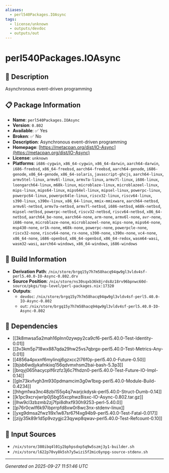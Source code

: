 ```yaml
---
aliases:
  - perl540Packages.IOAsync
tags:
  - license/unknown
  - outputs/devdoc
  - outputs/out
---
```


# perl540Packages.IOAsync

## 📝 Description

Asynchronous event-driven programming

## 📋 Package Information

- **Name**: `perl540Packages.IOAsync`
- **Version**: `0.802`
- **Available**: ✅ Yes
- **Broken**: ✅ No
- **Description**: Asynchronous event-driven programming
- **Homepage**: [https://metacpan.org/dist/IO-Async](https://metacpan.org/dist/IO-Async)
- **License**: `unknown`
- **Platforms**: `i686-cygwin`, `x86_64-cygwin`, `x86_64-darwin`, `aarch64-darwin`, `i686-freebsd`, `x86_64-freebsd`, `aarch64-freebsd`, `aarch64-genode`, `i686-genode`, `x86_64-genode`, `x86_64-solaris`, `javascript-ghcjs`, `aarch64-linux`, `armv5tel-linux`, `armv6l-linux`, `armv7a-linux`, `armv7l-linux`, `i686-linux`, `loongarch64-linux`, `m68k-linux`, `microblaze-linux`, `microblazeel-linux`, `mips-linux`, `mips64-linux`, `mips64el-linux`, `mipsel-linux`, `powerpc-linux`, `powerpc64-linux`, `powerpc64le-linux`, `riscv32-linux`, `riscv64-linux`, `s390-linux`, `s390x-linux`, `x86_64-linux`, `mmix-mmixware`, `aarch64-netbsd`, `armv6l-netbsd`, `armv7a-netbsd`, `armv7l-netbsd`, `i686-netbsd`, `m68k-netbsd`, `mipsel-netbsd`, `powerpc-netbsd`, `riscv32-netbsd`, `riscv64-netbsd`, `x86_64-netbsd`, `aarch64_be-none`, `aarch64-none`, `arm-none`, `armv6l-none`, `avr-none`, `i686-none`, `microblaze-none`, `microblazeel-none`, `mips-none`, `mips64-none`, `msp430-none`, `or1k-none`, `m68k-none`, `powerpc-none`, `powerpcle-none`, `riscv32-none`, `riscv64-none`, `rx-none`, `s390-none`, `s390x-none`, `vc4-none`, `x86_64-none`, `i686-openbsd`, `x86_64-openbsd`, `x86_64-redox`, `wasm64-wasi`, `wasm32-wasi`, `aarch64-windows`, `x86_64-windows`, `i686-windows`

## 🔧 Build Information

- **Derivation Path**: `/nix/store/brgq15y7h7m58hacq94qw9gl3vldv4sf-perl5.40.0-IO-Async-0.802.drv`
- **Source Position**: `/nix/store/ns30sqxb36k8jrds8z18rv96bpnwc60d-source/pkgs/top-level/perl-packages.nix:17320`
- **Outputs**:
  - `devdoc`:  `/nix/store/brgq15y7h7m58hacq94qw9gl3vldv4sf-perl5.40.0-IO-Async-0.802`
  - `out`:  `/nix/store/brgq15y7h7m58hacq94qw9gl3vldv4sf-perl5.40.0-IO-Async-0.802`

## 🔗 Dependencies

- [[3k8mwsa5a2mah16plnn0zywpy2ca9cf6-perl5.40.0-Test-Identity-0.01]]
- [[3v3km5p718wx887qda29hw25vs7qbrgx-perl5.40.0-Test-Metrics-Any-0.01]]
- [[4856a4pxxnf6mylinqj6gzxcc2l76f0p-perl5.40.0-Future-0.50]]
- [[bjsb6wdjykafnkixq156qdvmxhsm2bai-bash-5.3p3]]
- [[brqyj065hacycplf6rzfz3j6c7fhdzn0-perl5.40.0-Test-Future-IO-Impl-0.14]]
- [[gln73kvfvgh3m930pdmamcim3g0w1bxg-perl5.40.0-Module-Build-0.4234]]
- [[hhgm1wa3nc48zbi155q4q7warjckdysk-perl5.40.0-Struct-Dumb-0.14]]
- [[k1pc9xcrvjwrlp0j5bg55xcphwz8isxc-IO-Async-0.802.tar.gz]]
- [[lhw9cl3zbzmb2zj7fpi8dhxf930h9253-perl-5.40.0]]
- [[p76r0cwlf6k97ibprrpfd8xw0r8wc3nx-stdenv-linux]]
- [[yxg9dmsa2fwz1l9x1w87sr67f4xg94b9-perl5.40.0-Test-Fatal-0.017]]
- [[zijy35k89r1d5p9vzygjc23qywp8qwav-perl5.40.0-Test-Refcount-0.10]]

## 📁 Input Sources

- `/nix/store/380ibq4l01y2bphpsdxp5q9w5szmj3y1-builder.sh`
- `/nix/store/l622p70vy8k5sh7y5wizi5f2mic6ynpg-source-stdenv.sh`

---
*Generated on 2025-09-27 11:51:46 UTC*

